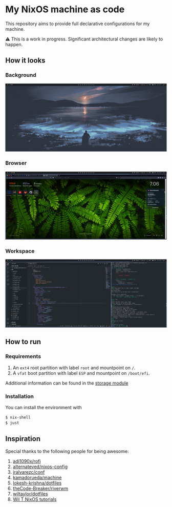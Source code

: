 # My NixOS machine as code

This repository aims to provide
full declarative configurations
for my machine.

:warning: This is a work in progress.
Significant architectural changes are likely to happen.

## How it looks

### Background

![background](/static/background.png)

### Browser

![browser](/static/browser.png)

### Workspace

![workspace](/static/workspace.png)

## How to run

### Requirements

1. An `ext4` root partition with label `root` and mountpoint on `/`.
1. A `vfat` boot partition with label `ESP` and mountpoint on `/boot/efi`.

Additional information can be found in the
[storage module](/modules/storage/default.nix)

### Installation

You can install the environment with

```bash
$ nix-shell
$ just
```

## Inspiration

Special thanks to the following people
for being awesome:

1. [adi1090x/rofi](https://github.com/adi1090x/rofi)
1. [alternateved/nixos-config](https://github.com/alternateved/nixos-config)
1. [jralvarezc/conf](https://github.com/jralvarezc/conf/tree/master/hosts/profiles)
1. [kamadorueda/machine](https://github.com/kamadorueda/machine)
1. [lokesh-krishna/dotfiles](https://github.com/lokesh-krishna/dotfiles)
1. [theCode-Breaker/riverwm](https://github.com/theCode-Breaker/riverwm)
1. [wiltaylor/dotfiles](https://github.com/wiltaylor/dotfiles)
1. [Wil T NixOS tutorials](https://www.youtube.com/playlist?list=PL-saUBvIJzOkjAw_vOac75v-x6EzNzZq-)
